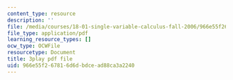 ```yaml
---
content_type: resource
description: ''
file: /media/courses/18-01-single-variable-calculus-fall-2006/966e55f267816d6dbdcead88ca3a2240_BGE3wb7H2PA.pdf
file_type: application/pdf
learning_resource_types: []
ocw_type: OCWFile
resourcetype: Document
title: 3play pdf file
uid: 966e55f2-6781-6d6d-bdce-ad88ca3a2240
---
```

